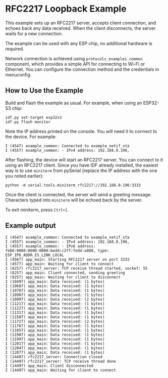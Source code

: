 # RFC2217 Loopback Example

This example sets up an RFC2217 server, accepts client connection, and echoes back any data received. When the client disconnects, the server waits for a new connection.

The example can be used with any ESP chip, no additional hardware is required.

Network connection is achieved using `protocols_examples_common` component, which provides a simple API for connecting to Wi-Fi or Ethernet. You can configure the connection method and the credentials in menuconfig.

## How to Use the Example

Build and flash the example as usual. For example, when using an ESP32-S3 chip:

```shell
idf.py set-target esp32s3
idf.py flash monitor
```

Note the IP address printed on the console. You will need it to connect to the device. For example:
```
I (4547) example_common: Connected to example_netif_sta
I (4557) example_common: - IPv4 address: 192.168.0.196,
```

After flashing, the device will start an RFC2217 server. You can connect to it using an RFC2217 client. Since you have IDF already installed, the easiest way is to use `miniterm` from pySerial (replace the IP address with the one you noted earlier):
    
```shell
python -m serial.tools.miniterm rfc2217://192.168.0.196:3333
```

Once the client is connected, the server will send a greeting message. Characters typed into `miniterm` will be echoed back by the server.

To exit miniterm, press `Ctrl+]`.

## Example output

```
I (4547) example_common: Connected to example_netif_sta
I (4557) example_common: - IPv4 address: 192.168.0.196,
I (4557) example_common: - IPv6 address: fe80:0000:0000:0000:bedd:c2ff:fed4:a888, type: ESP_IP6_ADDR_IS_LINK_LOCAL
I (4567) app_main: Starting RFC2217 server on port 3333
I (4577) app_main: Waiting for client to connect
I (8257) rfc2217_server: TCP receive thread started, socket: 55
I (8257) app_main: Client connected, sending greeting
I (9257) app_main: Waiting for client to disconnect
I (10497) app_main: Data received: (1 bytes)
I (10607) app_main: Data received: (1 bytes)
I (10707) app_main: Data received: (1 bytes)
I (10907) app_main: Data received: (1 bytes)
I (10997) app_main: Data received: (2 bytes)
I (11217) app_main: Data received: (1 bytes)
I (11227) app_main: Data received: (1 bytes)
I (11317) app_main: Data received: (1 bytes)
I (11507) app_main: Data received: (1 bytes)
I (11727) app_main: Data received: (2 bytes)
I (11767) app_main: Data received: (1 bytes)
I (11857) app_main: Data received: (1 bytes)
I (11907) app_main: Data received: (1 bytes)
I (11997) app_main: Data received: (1 bytes)
I (12017) app_main: Data received: (1 bytes)
I (12047) app_main: Data received: (1 bytes)
I (12077) app_main: Data received: (1 bytes)
I (14497) rfc2217_server: Connection closed
I (14497) rfc2217_server: TCP receive thread done
I (14497) app_main: Client disconnected
I (14497) app_main: Waiting for client to connect
```
